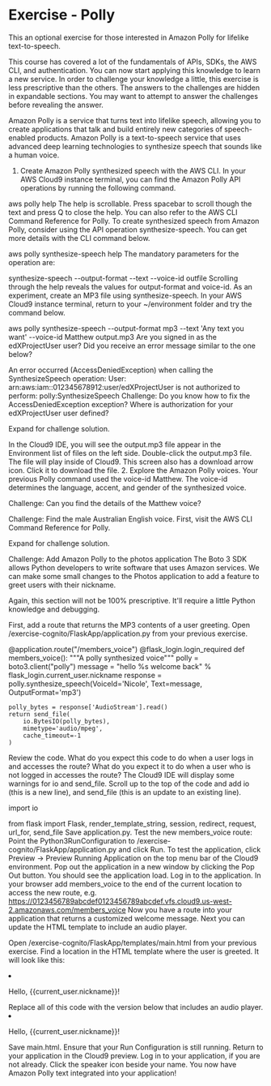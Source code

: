 # Exercise - Polly

This an optional exercise for those interested in Amazon Polly for lifelike text-to-speech.

This course has covered a lot of the fundamentals of APIs, SDKs, the AWS CLI, and authentication. You can now start applying this knowledge to learn a new service. In order to challenge your knowledge a little, this exercise is less prescriptive than the others. The answers to the challenges are hidden in expandable sections. You may want to attempt to answer the challenges before revealing the answer.

Amazon Polly is a service that turns text into lifelike speech, allowing you to create applications that talk and build entirely new categories of speech-enabled products. Amazon Polly is a text-to-speech service that uses advanced deep learning technologies to synthesize speech that sounds like a human voice.

1. Create Amazon Polly synthesized speech with the AWS CLI.
In your AWS Cloud9 instance terminal, you can find the Amazon Polly API operations by running the following command.

aws polly help
The help is scrollable. Press spacebar to scroll though the text and press Q to close the help.
You can also refer to the AWS CLI Command Reference for Polly.
To create synthesized speech from Amazon Polly, consider using the API operation synthesize-speech. You can get more details with the CLI command below.

aws polly synthesize-speech help
The mandatory parameters for the operation are:

synthesize-speech
--output-format <value>
--text <value>
--voice-id <value>
outfile <value>
Scrolling through the help reveals the values for output-format and voice-id.
As an experiment, create an MP3 file using synthesize-speech.
In your AWS Cloud9 instance terminal, return to your ~/environment folder and try the command below.

aws polly synthesize-speech --output-format mp3 --text 'Any text you want' --voice-id Matthew output.mp3
Are you signed in as the edXProjectUser user? Did you receive an error message similar to the one below?

An error occurred (AccessDeniedException) when calling the SynthesizeSpeech operation: User: arn:aws:iam::012345678912:user/edXProjectUser is not authorized to perform: polly:SynthesizeSpeech
Challenge: Do you know how to fix the AccessDeniedException exception? Where is authorization for your edXProjectUser user defined?

Expand for challenge solution.


In the Cloud9 IDE, you will see the output.mp3 file appear in the Environment list of files on the left side.
Double-click the output.mp3 file. The file will play inside of Cloud9. This screen also has a download arrow icon. Click it to download the file.
2. Explore the Amazon Polly voices.
Your previous Polly command used the voice-id Matthew. The voice-id determines the language, accent, and gender of the synthesized voice.

Challenge: Can you find the details of the Matthew voice?

Challenge: Find the male Australian English voice. First, visit the AWS CLI Command Reference for Polly.

Expand for challenge solution.


Challenge: Add Amazon Polly to the photos application
The Boto 3 SDK allows Python developers to write software that uses Amazon services. We can make some small changes to the Photos application to add a feature to greet users with their nickname.

Again, this section will not be 100% prescriptive. It'll require a little Python knowledge and debugging.

First, add a route that returns the MP3 contents of a user greeting.
Open /exercise-cognito/FlaskApp/application.py from your previous exercise.

@application.route("/members_voice")
@flask_login.login_required
def members_voice():
    """A polly synthesized voice"""
    polly = boto3.client("polly")
    message = "hello %s welcome back" % flask_login.current_user.nickname
    response = polly.synthesize_speech(VoiceId='Nicole', Text=message, OutputFormat='mp3')

    polly_bytes = response['AudioStream'].read()
    return send_file(
        io.BytesIO(polly_bytes),
        mimetype='audio/mpeg',
        cache_timeout=-1
    )
Review the code. What do you expect this code to do when a user logs in and accesses the route? What do you expect it to do when a user who is not logged in accesses the route?
The Cloud9 IDE will display some warnings for io and send_file. Scroll up to the top of the code and add io (this is a new line), and send_file (this is an update to an existing line).

import io

from flask import Flask, render_template_string, session, redirect, request, url_for, send_file
Save application.py.
Test the new members_voice route:
Point the Python3RunConfiguration to /exercise-cognito/FlaskApp/application.py and click Run.
To test the application, click Preview -> Preview Running Application on the top menu bar of the Cloud9 environment.
Pop out the application in a new window by clicking the Pop Out button.
You should see the application load. Log in to the application.
In your browser add members_voice to the end of the current location to access the new route, e.g. https://0123456789abcdef0123456789abcdef.vfs.cloud9.us-west-2.amazonaws.com/members_voice
Now you have a route into your application that returns a customized welcome message. Next you can update the HTML template to include an audio player.

Open /exercise-cognito/FlaskApp/templates/main.html from your previous exercise.
Find a location in the HTML template where the user is greeted. It will look like this:

<li><p class="navbar-text">Hello, {{current_user.nickname}}!</p></li>
Replace all of this code with the version below that includes an audio player.

<li><p class="navbar-text">Hello, {{current_user.nickname}}!
<span class="glyphicon glyphicon-volume-up" style="cursor: pointer;" onclick="document.getElementById('audio').load();document.getElementById('audio').play();"></span>
<audio id="audio">
  <source src="{{ url_for('members_voice') }}" type="audio/mpeg">
</audio></p>
</li>
Save main.html.
Ensure that your Run Configuration is still running. Return to your application in the Cloud9 preview.
Log in to your application, if you are not already.
Click the speaker icon beside your name. You now have Amazon Polly text integrated into your application!